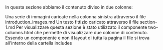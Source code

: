 In questa sezione abbiamo il contenuto diviso in due colonne:

Una serie di immagini caricate nella colonna sinistra attraverso il file introduction_images.md
Un testo fittizio caricato attraverso il file section-1.md
Per visualizzare questa sezione è stato utilizzato il componente two-columns.html che permette di visualizzare due colonne di contenuto. Essendo un componente e non il layout di tutta la pagina il file si trova all'interno della cartella includes